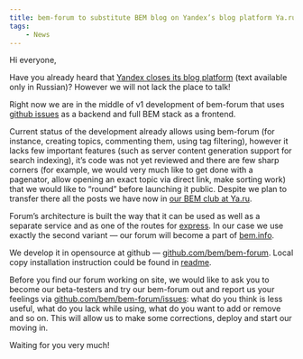 ```yaml
---
title: bem-forum to substitute BEM blog on Yandex’s blog platform Ya.ru
tags:
    - News
---
```


Hi everyone,

Have you already heard that [Yandex closes its blog platform](http://blog.yandex.ru/post/81530/) (text available only in Russian)? However we will not lack the place to talk!

Right now we are in the middle of v1 development of bem-forum that uses [github issues](https://developer.github.com/v3/issues/) as a backend and full BEM stack as a frontend.

Current status of the development already allows using bem-forum (for instance, creating topics, commenting them, using tag filtering), however it lacks few important features (such as server content generation support for search indexing), it’s code was not yet reviewed and there are few sharp corners (for example, we would very much like to get done with a pagenator, allow opening an exact topic via direct link, make sorting work) that we would like to “round” before launching it public. Despite we plan to transfer there all the posts we have now in [our BEM club at Ya.ru](http://clubs.ya.ru/bem).

Forum’s architecture is built the way that it can be used as well as a separate service and as one of the routes for [express](http://expressjs.com/). In our case we use exactly the second variant — our forum will become a part of [bem.info](http://bem.info/).

We develop it in opensource at github — [github.com/bem/bem-forum](https://github.com/bem/bem-forum). Local copy installation instruction could be found in [readme](https://github.com/bem/bem-forum/blob/master/README.ru.md).

Before you find our forum working on site, we would like to ask you to become our beta-testers and try our bem-forum out and report us your feelings via [github.com/bem/bem-forum/issues](https://github.com/bem/bem-forum/issues): what do you think is less useful, what do you lack while using, what do you want to add or remove and so on. This will allow us to make some corrections, deploy and start our moving in.

Waiting for you very much!
